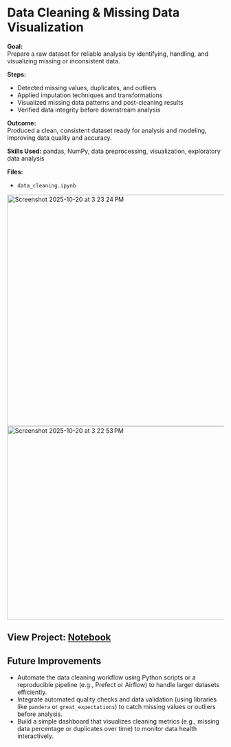# Data Cleaning & Missing Data Visualization  

**Goal:**  
Prepare a raw dataset for reliable analysis by identifying, handling, and visualizing missing or inconsistent data.  

**Steps:**  
- Detected missing values, duplicates, and outliers  
- Applied imputation techniques and transformations  
- Visualized missing data patterns and post-cleaning results  
- Verified data integrity before downstream analysis  

**Outcome:**  
Produced a clean, consistent dataset ready for analysis and modeling, improving data quality and accuracy.  

**Skills Used:** pandas, NumPy, data preprocessing, visualization, exploratory data analysis  

**Files:**  
- `data_cleaning.ipynb`

<img width="885" height="537" alt="Screenshot 2025-10-20 at 3 23 24 PM" src="https://github.com/user-attachments/assets/b87eb231-1bc2-4c2b-8dbc-7eeadcf84452" />

<img width="888" height="449" alt="Screenshot 2025-10-20 at 3 22 53 PM" src="https://github.com/user-attachments/assets/9087b5e8-a1cd-4576-9499-18dc7deca454" />

## View Project: [Notebook](https://github.com/HyrumDev94/Data_projects_TripleTen/blob/main/data_cleaning/25ef8da9-6c14-4615-b68f-f7ceffea2b02%20(1).ipynb)

##  Future Improvements

- Automate the data cleaning workflow using Python scripts or a reproducible pipeline (e.g., Prefect or Airflow) to handle larger datasets efficiently.  
- Integrate automated quality checks and data validation (using libraries like `pandera` or `great_expectations`) to catch missing values or outliers before analysis.  
- Build a simple dashboard that visualizes cleaning metrics (e.g., missing data percentage or duplicates over time) to monitor data health interactively.

